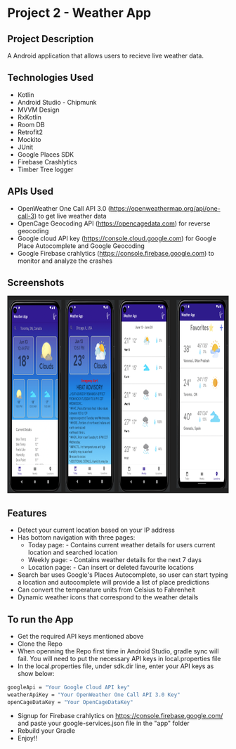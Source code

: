 # Project 2 - Weather App

## Project Description
A Android application that allows users to recieve live weather data.

## Technologies Used
* Kotlin
* Android Studio - Chipmunk
* MVVM Design
* RxKotlin
* Room DB 
* Retrofit2 
* Mockito
* JUnit 
* Google Places SDK 
* Firebase Crashlytics
* Timber Tree logger

## APIs Used
* OpenWeather One Call API 3.0 (https://openweathermap.org/api/one-call-3) to get live weather data
* OpenCage Geocoding API (https://opencagedata.com) for reverse geocoding
* Google cloud API key (https://console.cloud.google.com) for Google Place Autocomplete and Google Geocoding
* Google Firebase crahlytics (https://console.firebase.google.com) to monitor and analyze the crashes

## Screenshots

<img src = "https://github.com/SuneelKM/Android_WeatherApp/blob/main/screenshot/WeatherImage.png" width=1200 height=450>

## Features
* Detect your current location based on your IP address
* Has bottom navigation with three pages:
  - Today page: - Contains current weather details for users current location and searched location
  - Weekly page: - Contains weather details for the next 7 days
  - Location page: - Can insert or deleted favourite locations
* Search bar uses Google's Places Autocomplete, so user can start typing a location and autocomplete will provide a list of place predictions
* Can convert the temperature units from Celsius to Fahrenheit
* Dynamic weather icons that correspond to the weather details


## To run the App
* Get the required API keys mentioned above
* Clone the Repo
* When openning the Repo first time in Android Studio, gradle sync will fail. You will need to put the necessary API keys in local.properties file
* In the local.properties file, under sdk.dir line, enter your API keys as show below:
```bash
googleApi = "Your Google Cloud API key"
weatherApiKey = "Your OpenWeather One Call API 3.0 Key"
openCageDataKey = "Your OpenCageDataKey"
```
* Signup for Firebase crahlytics on https://console.firebase.google.com/ and paste your google-services.json file in the "app" folder
* Rebuild your Gradle
* Enjoy!!
